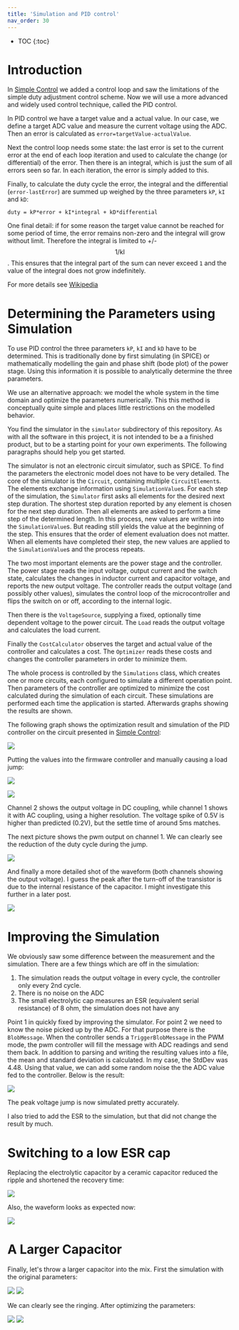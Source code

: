 ```yaml
---
title: 'Simulation and PID control'
nav_order: 30
---
```


* TOC
{:toc}

# Introduction
In  [Simple Control](../020_SimpleControl/SimpleControl.md) we added a control loop and saw the limitations of the simple duty adjustment control scheme. Now we will use a more advanced and widely used control technique, called the PID control.

In PID control we have a target value and a actual value. In our case, we define a target ADC value and measure the current voltage using the ADC. Then an error is calculated as `error=targetValue-actualValue`.

Next the control loop needs some state: the last error is set to the current error at the end of each loop iteration and used to calculate the change (or differential) of the error. Then there is an integral, which is just the sum of all errors seen so far. In each iteration, the error is simply added to this. 

Finally, to calculate the duty cycle the error, the integral and the differential (`error-lastError`) are summed up weighed by the three parameters `kP`, `kI` and `kD`:

    duty = kP*error + kI*integral + kD*differential

One final detail: if for some reason the target value cannot be reached for some period of time, the error remains non-zero and the integral will grow without limit. Therefore the integral is limited to +/- $$1/\text{kI}$$. This ensures that the integral part of the sum can never exceed `1` and the value of the integral does not grow indefinitely.

For more details see [Wikipedia](https://en.wikipedia.org/wiki/PID_controller)

# Determining the Parameters using Simulation
To use PID control the three parameters `kP`, `kI` and `kD` have to be determined. This is traditionally done by first simulating (in SPICE) or mathematically modelling the gain and phase shift (bode plot) of the power stage. Using this information it is possible to analytically determine the three parameters.

We use an alternative approach: we model the whole system in the time domain and optimize the parameters numerically. This this method is conceptually quite simple and places little restrictions on the modelled behavior.

You find the simulator in the `simulator` subdirectory of this repository. As with all the software in this project, it is not intended to be a a finished product, but to be a starting point for your own experiments. The following paragraphs should help you get started.

The simulator is not an electronic circuit simulator, such as SPICE. To find the parameters the electronic model does not have to be very detailed. The core of the simulator is the `Circuit`, containing multiple `CircuitElement`s. The elements exchange information using `SimulationValue`s. For each step of the simulation, the `Simulator` first asks all elements for the desired next step duration. The shortest step duration reported by any element is chosen for the next step duration. Then all elements are asked to perform a time step of the determined length. In this process, new values are written into the `SimulationValue`s. But reading still yields the value at the beginning of the step. This ensures that the order of element evaluation does not matter. When all elements have completed their step, the new values are applied to the `SimulationValue`s and the process repeats. 

The two most important elements are the power stage and the controller. The power stage reads the input voltage, output current and the switch state, calculates the changes in inductor current and capacitor voltage, and reports the new output voltage. The controller reads the output voltage (and possibly other values), simulates the control loop of the microcontroller and flips the switch on or off, according to the internal logic. 

Then there is the `VoltageSource`, supplying a fixed, optionally time dependent voltage to the power circuit. The `Load` reads the output voltage and calculates the load current. 

Finally the `CostCalculator` observes the target and actual value of the controller and calculates a cost. The `Optimizer` reads these costs and changes the controller parameters in order to minimize them.

The whole process is controlled by the `Simulations` class, which creates one or more circuits, each configured to simulate a different operation point. Then parameters of the controller are optimized to minimize the cost calculated during the simulation of each circuit. These simulations are performed each time the application is started. Afterwards graphs showing the results are shown.

The following graph shows the optimization result and simulation of the PID controller on the circuit presented in [Simple Control](../020_SimpleControl/SimpleControl.md):

![](simulation.png)

Putting the values into the firmware controller and manually causing a load jump:

![](controller.png)

![](loadJumpVoltage.png)

Channel 2 shows the output voltage in DC coupling, while channel 1 shows it with AC coupling, using a higher resolution. The voltage spike of 0.5V is higher than predicted (0.2V), but the settle time of around 5ms matches.

The next picture shows the pwm output on channel 1. We can clearly see the reduction of the duty cycle during the jump.

![](loadJumpDuty.png)

And finally a more detailed shot of the waveform (both channels showing the output voltage). I guess the peak after the turn-off of the transistor is due to the internal resistance of the capacitor. I might investigate this further in a later post.

![](detailWaveform.png)

# Improving the Simulation
We obviously saw some difference between the measurement and the simulation. There are a few things which are off in the simulation: 

1. The simulation reads the output voltage in every cycle, the controller only every 2nd cycle.
1. There is no noise on the ADC
1. The small electrolytic cap measures an ESR (equivalent serial resistance) of 8 ohm, the simulation does not have any

Point 1 in quickly fixed by improving the simulator. For point 2 we need to know the noise picked up by the ADC. For that purpose there is the `BlobMessage`. When the controller sends a `TriggerBlobMessage` in the PWM mode, the pwm controller will fill the message with ADC readings and send them back. In addition to parsing and writing the resulting values into a file, the mean and standard deviation is calculated. In my case, the StdDev was 4.48. Using that value, we can add some random noise the the ADC value fed to the controller. Below is the result:

![](simulationWithNoise.png)

The peak voltage jump is now simulated pretty accurately.

I also tried to add the ESR to the simulation, but that did not change the result by much.

# Switching to a low ESR cap
Replacing the electrolytic capacitor by a ceramic capacitor reduced the ripple and shortened the recovery time:

![](loadJumpLowEsr.png)

Also, the waveform looks as expected now:

![](detailWaveformLowEsr.png)

# A Larger Capacitor
Finally, let's throw a larger capacitor into the mix. First the simulation with the original parameters: 

![](increasedCap.png)
![](increasedCapScope.png)

We can clearly see the ringing. After optimizing the parameters:

![](increasedCapOptimized.png)
![](increasedCapOptimizedScope.png)